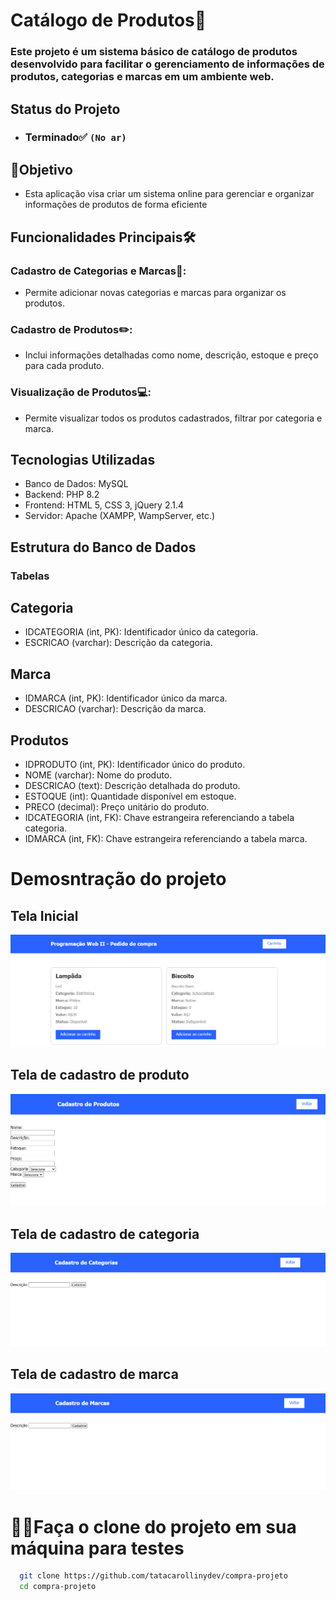# Catálogo de Produtos📑

### Este projeto é um sistema básico de catálogo de produtos desenvolvido para facilitar o gerenciamento de informações de produtos, categorias e marcas em um ambiente web.

## Status do Projeto
- ### Terminado✅ ``` (No ar) ```

## **📄Objetivo**
- Esta aplicação visa criar um sistema online para gerenciar e organizar informações de produtos de forma eficiente

## Funcionalidades Principais🛠️

###  Cadastro de Categorias e Marcas📲: 
- Permite adicionar novas categorias e marcas para organizar os produtos.

### Cadastro de Produtos✏️:
-  Inclui informações detalhadas como nome, descrição, estoque e preço para cada produto.

### Visualização de Produtos💻:
- Permite visualizar todos os produtos cadastrados, filtrar por categoria e marca.

## Tecnologias Utilizadas
- Banco de Dados: MySQL
- Backend: PHP 8.2
- Frontend: HTML 5, CSS 3, jQuery 2.1.4
- Servidor: Apache (XAMPP, WampServer, etc.)

## Estrutura do Banco de Dados
### Tabelas

## Categoria

- IDCATEGORIA (int, PK): Identificador único da categoria.
- ESCRICAO (varchar): Descrição da categoria.
  
##  Marca

- IDMARCA (int, PK): Identificador único da marca.
- DESCRICAO (varchar): Descrição da marca.

## Produtos

- IDPRODUTO (int, PK): Identificador único do produto.
- NOME (varchar): Nome do produto.
- DESCRICAO (text): Descrição detalhada do produto.
- ESTOQUE (int): Quantidade disponível em estoque.
- PRECO (decimal): Preço unitário do produto.
- IDCATEGORIA (int, FK): Chave estrangeira referenciando a tabela categoria.
- IDMARCA (int, FK): Chave estrangeira referenciando a tabela marca.
#

# Demosntração do projeto

## Tela Inicial

![App ScreenShot](image/tela%20inicial.png)

## Tela de cadastro de produto

![App ScreenShot](image/cadastro%20produtos.png)

## Tela de cadastro de categoria

![App ScreenShot](image/cadastro%20categoria.png)

## Tela de cadastro de marca

![App ScreenShot](image/cadastro%20marca.png)


# **👨‍💻Faça o clone do projeto em sua máquina para testes**
``` bash
  git clone https://github.com/tatacarollinydev/compra-projeto
  cd compra-projeto
```
